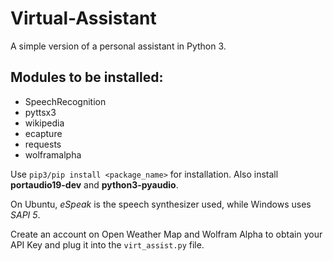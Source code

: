 # Virtual-Assistant
A simple version of a personal assistant in Python 3.

## Modules to be installed:
- SpeechRecognition
- pyttsx3
- wikipedia
- ecapture
- requests
- wolframalpha

Use `pip3/pip install <package_name>` for installation. Also install **portaudio19-dev** and **python3-pyaudio**.

On Ubuntu, *eSpeak* is the speech synthesizer used, while Windows uses *SAPI 5*.

Create an account on Open Weather Map and Wolfram Alpha to obtain your API Key and plug it into the `virt_assist.py` file.
